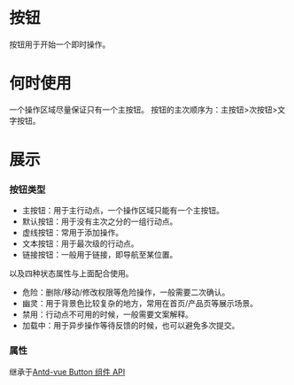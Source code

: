 # 按钮

按钮用于开始一个即时操作。

# 何时使用

一个操作区域尽量保证只有一个主按钮。
按钮的主次顺序为：主按钮>次按钮>文字按钮。

# 展示

### 按钮类型

- 主按钮：用于主行动点，一个操作区域只能有一个主按钮。
- 默认按钮：用于没有主次之分的一组行动点。
- 虚线按钮：常用于添加操作。
- 文本按钮：用于最次级的行动点。
- 链接按钮：一般用于链接，即导航至某位置。

以及四种状态属性与上面配合使用。

- 危险：删除/移动/修改权限等危险操作，一般需要二次确认。
- 幽灵：用于背景色比较复杂的地方，常用在首页/产品页等展示场景。
- 禁用：行动点不可用的时候，一般需要文案解释。
- 加载中：用于异步操作等待反馈的时候，也可以避免多次提交。

<demo src="@/demo/button/demo.vue"></demo>
<demo src="@/demo/button/demo.vue" title="幽灵按钮" desc="幽灵按钮将按钮的内容反色，背景变为透明，常用在有色背景上。"></demo>

### 属性

继承于[Antd-vue Button 组件 API](https://www.antdv.com/components/button-cn#API)


